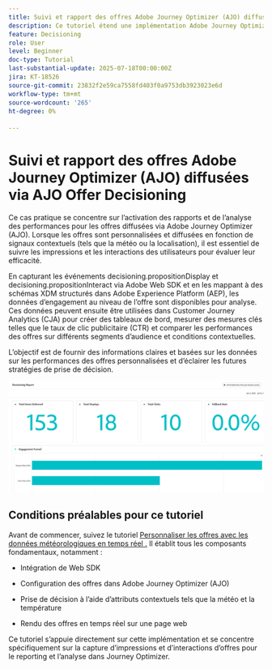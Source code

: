 ```yaml
---
title: Suivi et rapport des offres Adobe Journey Optimizer (AJO) diffusées via AJO Offer Decisioning
description: Ce tutoriel étend une implémentation Adobe Journey Optimizer (AJO) existante qui fournit des offres personnalisées basées sur des données contextuelles telles que la température. Elle décrit comment capturer des événements d’impression et d’interaction et préparer les données pour le compte rendu des performances dans Journey Optimizer.
feature: Decisioning
role: User
level: Beginner
doc-type: Tutorial
last-substantial-update: 2025-07-18T00:00:00Z
jira: KT-18526
source-git-commit: 23832f2e59ca7558fd403f0a9753db3923023e6d
workflow-type: tm+mt
source-wordcount: '265'
ht-degree: 0%

---
```


# Suivi et rapport des offres Adobe Journey Optimizer (AJO) diffusées via AJO Offer Decisioning

Ce cas pratique se concentre sur l’activation des rapports et de l’analyse des performances pour les offres diffusées via Adobe Journey Optimizer (AJO). Lorsque les offres sont personnalisées et diffusées en fonction de signaux contextuels (tels que la météo ou la localisation), il est essentiel de suivre les impressions et les interactions des utilisateurs pour évaluer leur efficacité.

En capturant les événements decisioning.propositionDisplay et decisioning.propositionInteract via Adobe Web SDK et en les mappant à des schémas XDM structurés dans Adobe Experience Platform (AEP), les données d’engagement au niveau de l’offre sont disponibles pour analyse. Ces données peuvent ensuite être utilisées dans Customer Journey Analytics (CJA) pour créer des tableaux de bord, mesurer des mesures clés telles que le taux de clic publicitaire (CTR) et comparer les performances des offres sur différents segments d’audience et conditions contextuelles.

L’objectif est de fournir des informations claires et basées sur les données sur les performances des offres personnalisées et d’éclairer les futures stratégies de prise de décision.




![reporting-dashboard](assets/dashboard-reporting.png)



## Conditions préalables pour ce tutoriel

Avant de commencer, suivez le tutoriel [ Personnaliser les offres avec les données météorologiques en temps réel .](https://experienceleague.adobe.com/fr/docs/journey-optimizer-learn/personalizing-offers-with-real-time-weather-data/introduction) Il établit tous les composants fondamentaux, notamment :

- Intégration de Web SDK

- Configuration des offres dans Adobe Journey Optimizer (AJO)

- Prise de décision à l’aide d’attributs contextuels tels que la météo et la température

- Rendu des offres en temps réel sur une page web

Ce tutoriel s’appuie directement sur cette implémentation et se concentre spécifiquement sur la capture d’impressions et d’interactions d’offres pour le reporting et l’analyse dans Journey Optimizer.

